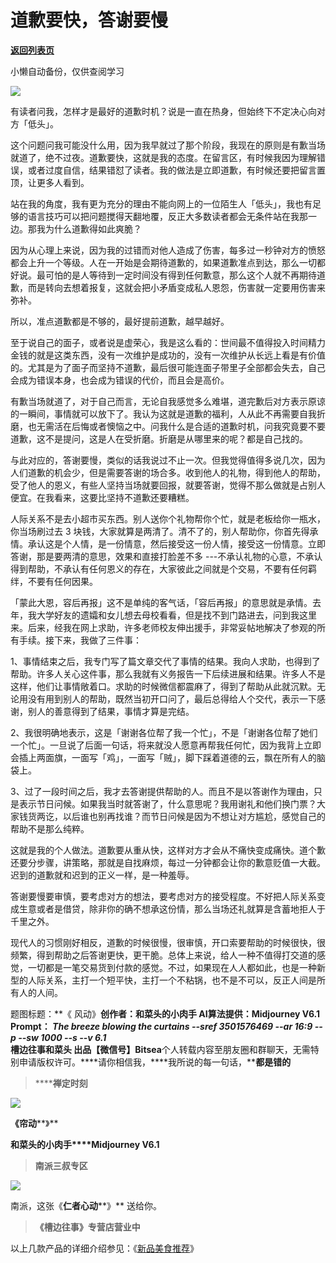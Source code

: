 # 道歉要快，答谢要慢

[**返回列表页**](/gzh/槽边往事)

小懒自动备份，仅供查阅学习

![](https://mmbiz.qpic.cn/mmbiz_jpg/Ia6gU9JNtkqthZGqu1DXkqGWl6qT4HYEVPuyGO3INmRGDXQdx9WKX5IwFXgicr0ibWVngj12X8g9O0OfCztiaW8ew/640?wx_fmt=jpeg&from;=appmsg)

有读者问我，怎样才是最好的道歉时机？说是一直在热身，但始终下不定决心向对方「低头」。

这个问题问我可能没什么用，因为我早就过了那个阶段，我现在的原则是有歉当场就道了，绝不过夜。道歉要快，这就是我的态度。在留言区，有时候我因为理解错误，或者过度自信，结果错怼了读者。我的做法是立即道歉，有时候还要把留言置顶，让更多人看到。

站在我的角度，我有更为充分的理由不能向网上的一位陌生人「低头」，我也有足够的语言技巧可以把问题搅得天翻地覆，反正大多数读者都会无条件站在我那一边。那我为什么道歉得如此爽脆？

因为从心理上来说，因为我的过错而对他人造成了伤害，每多过一秒钟对方的愤怒都会上升一个等级。人在一开始是会期待道歉的，如果道歉准点到达，那么一切都好说。最可怕的是人等待到一定时间没有得到任何歉意，那么这个人就不再期待道歉，而是转向去想着报复，这就会把小矛盾变成私人恩怨，伤害就一定要用伤害来弥补。  

所以，准点道歉都是不够的，最好提前道歉，越早越好。

至于说自己的面子，或者说是虚荣心，我是这么看的：世间最不值得投入时间精力金钱的就是这类东西，没有一次维护是成功的，没有一次维护从长远上看是有价值的。尤其是为了面子而坚持不道歉，最后很可能连面子带里子全部都会失去，自己会成为错误本身，也会成为错误的代价，而且会是高价。

有歉当场就道了，对于自己而言，无论自我感觉多么难堪，道完歉后对方表示原谅的一瞬间，事情就可以放下了。我认为这就是道歉的福利，人从此不再需要自我折磨，也无需活在后悔或者懊恼之中。问我什么是合适的道歉时机，问我究竟要不要道歉，这不是提问，这是人在受折磨。折磨是从哪里来的呢？都是自己找的。

与此对应的，答谢要慢，类似的话我说过不止一次。但我觉得值得多说几次，因为人们道歉的机会少，但是需要答谢的场合多。收到他人的礼物，得到他人的帮助，受了他人的恩义，有些人坚持当场就要回报，就要答谢，觉得不那么做就是占别人便宜。在我看来，这要比坚持不道歉还要糟糕。

人际关系不是去小超市买东西。别人送你个礼物帮你个忙，就是老板给你一瓶水，你当场刷过去 3
块钱，大家就算是两清了。清不了的，别人帮助你，你首先得承情。承认这是个人情，是一份情意，然后接受这一份人情，接受这一份情意。立即答谢，那是要两清的意思，效果和直接打脸差不多
---不承认礼物的心意，不承认得到帮助，不承认有任何恩义的存在，大家彼此之间就是个交易，不要有任何羁绊，不要有任何因果。  

「蒙此大恩，容后再报」这不是单纯的客气话，「容后再报」的意思就是承情。去年，我大学好友的遗孀和女儿想去母校看看，但是找不到门路进去，问到我这里来。后来，经我在网上求助，许多老师校友伸出援手，非常妥帖地解决了参观的所有手续。接下来，我做了三件事：

1、事情结束之后，我专门写了篇文章交代了事情的结果。我向人求助，也得到了帮助。许多人关心这件事，那么我就有义务报告一下后续进展和结果。许多人不是这样，他们让事情敞着口。求助的时候微信都震麻了，得到了帮助从此就沉默。无论用没有用到别人的帮助，既然当初开口问了，最后总得给人个交代，表示一下感谢，别人的善意得到了结果，事情才算是完结。

2、我很明确地表示，这是「谢谢各位帮了我一个忙」，不是「谢谢各位帮了她们一个忙」。一旦说了后面一句话，将来就没人愿意再帮我任何忙，因为我背上立即会插上两面旗，一面写「鸡」，一面写「贼」，脚下踩着道德的云，飘在所有人的脑袋上。

3、过了一段时间之后，我才去答谢提供帮助的人。而且不是以答谢作为理由，只是表示节日问候。如果我当时就答谢了，什么意思呢？我用谢礼和他们换门票？大家钱货两讫，以后谁也别再找谁？而节日问候是因为不想让对方尴尬，感觉自己的帮助不是那么纯粹。

这就是我的个人做法。道歉要从重从快，这样对方才会从不痛快变成痛快。道个歉还要分步骤，讲策略，那就是自找麻烦，每过一分钟都会让你的歉意贬值一大截。迟到的道歉就和迟到的正义一样，是一种羞辱。  

答谢要慢要审慎，要考虑对方的想法，要考虑对方的接受程度。不好把人际关系变成生意或者是借贷，除非你的确不想承这份情，那么当场还礼就算是含蓄地拒人于千里之外。

现代人的习惯刚好相反，道歉的时候很慢，很审慎，开口索要帮助的时候很快，很频繁，得到帮助之后答谢更快，更干脆。总体上来说，给人一种不值得打交道的感觉，一切都是一笔交易货到付款的感觉。不过，如果现在人人都如此，也是一种新型的人际关系，主打一个短平快，主打一个不粘锅，也不是不可以，反正人间是所有人的人间。

题图标题：**《 风动》**创作者：**和菜头的小肉手** AI算法提供：**Midjourney V6.1** Prompt： _____The
breeze blowing the curtains --sref 3501576469 --ar 16:9 --p --sw 1000 --s____
\--v 6.1_  
**槽边往事****和菜头
出品******【微信号】****Bitsea******个人转载内容至朋友圈和群聊天，无需特别申请版权许可。****请你相信我，****我所说的每一句话，****都是错的**

> ******禅定时刻**

![](https://mmbiz.qpic.cn/mmbiz_jpg/Ia6gU9JNtkqthZGqu1DXkqGWl6qT4HYE4j5KCdm1hFSdrviaBVYn8WeDbxAxxW9u7kjHXpk3ulGI4viatQHQLiaQQ/640?wx_fmt=jpeg&from;=appmsg)

**《帘动****》**

**和菜头的小肉手****Midjourney V6.1**

> **南派三叔专区**

![](https://mmbiz.qpic.cn/mmbiz_jpg/Ia6gU9JNtkqthZGqu1DXkqGWl6qT4HYE4WudXXDeU47ZVOINBdHCOdc9jWaVFmnKUGI0tLaK9n1DDmWm0NhzNA/640?wx_fmt=jpeg&from;=appmsg)

南派，这张《**仁者心动****》** 送给你。

> **《槽边往事》专营店营业中**

以上几款产品的详细介绍参见：《[新品美食推荐](https://mp.weixin.qq.com/s?__biz=MjM5MjAzODU2MA==&mid=2652801681&idx=1&sn=14620ec952928e23d02fc38dcf3acdeb&scene=21#wechat_redirect)》

  

